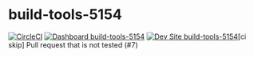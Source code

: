 # build-tools-5154

[![CircleCI](https://circleci.com/gh/pantheon-ci-bot/build-tools-5154.svg?style=shield)](https://circleci.com/gh/pantheon-ci-bot/build-tools-5154)
[![Dashboard build-tools-5154](https://img.shields.io/badge/dashboard-build_tools_5154-yellow.svg)](https://dashboard.pantheon.io/sites/d8cc861b-be4d-42e8-a17a-fe78e67a5e81#dev/code)
[![Dev Site build-tools-5154](https://img.shields.io/badge/site-build_tools_5154-blue.svg)](http://dev-build-tools-5154.pantheonsite.io/)[ci skip] Pull request that is not tested (#7)
